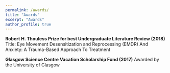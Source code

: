 ```yaml
---
permalink: /awards/
title: "Awards"
excerpt: "Awards"
author_profile: true
---
```


**Robert H. Thouless Prize for best Undergraduate Literature Review (2018)**
Title: Eye Movement Desensitization and Reprocessing (EMDR) And Anxiety: A Trauma-Based Approach To Treatment



**Glasgow Science Centre Vacation Scholarship Fund (2017)**
Awarded by the University of Glasgow
